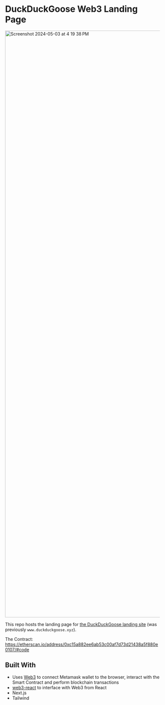 # DuckDuckGoose Web3 Landing Page

<img width="1903" alt="Screenshot 2024-05-03 at 4 19 38 PM" src="https://github.com/steven-steven/nft_website/assets/22325824/7ead1fda-03d3-4411-9aa1-4cb6e93ba10d">

This repo hosts the landing page for [the DuckDuckGoose landing site](nft-website-1a829tf3x-steveninfinity29.vercel.app
) (was previously `www.duckduckgoose.xyz`).

The Contract: https://etherscan.io/address/0xc15a882ee6ab53c00af7d73d21438a5f880e0107/#code

## Built With

- Uses [Web3](https://web3js.readthedocs.io/en/v1.5.2/) to connect Metamask wallet to the browser, interact with the Smart Contract and perform blockchain transactions
- [web3-react](https://github.com/Uniswap/web3-react) to interface with Web3 from React
- Next.js
- Tailwind
